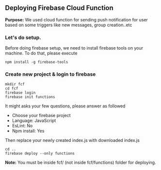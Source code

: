 ## Deploying Firebase Cloud Function

**Purpose:** We used cloud function for sending push notification for user based on some triggers like new messages, group creation..etc

### Let's do setup.

Before doing firebase setup, we need to install firebase tools on your machine. To do that, please execute

    npm install -g firebase-tools

### Create new project & login to firebase

    mkdir fcf
    cd fcf
    firebase login
    firebase init functions

It might asks your few questions, please answer as followed

- Choose your firebase project
- Language: JavaScript
- EsLint: No
- Npm install: Yes

Then replace your newly created index.js with downloaded index.js

    cd ..
    firebase deploy --only functions

**Note:** You must be inside fcf/ (not inside fcf/functions) folder for deploying.